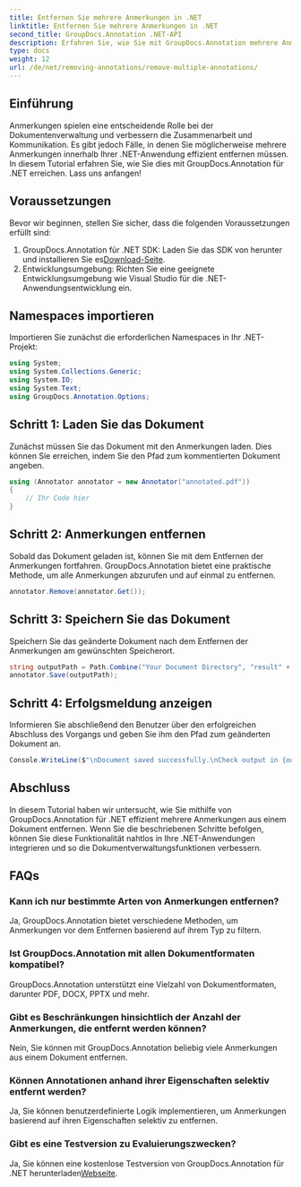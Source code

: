 ```yaml
---
title: Entfernen Sie mehrere Anmerkungen in .NET
linktitle: Entfernen Sie mehrere Anmerkungen in .NET
second_title: GroupDocs.Annotation .NET-API
description: Erfahren Sie, wie Sie mit GroupDocs.Annotation mehrere Anmerkungen effizient in .NET entfernen. Befolgen Sie unsere Schritt-für-Schritt-Anleitung für eine nahtlose Integration in Ihre Anwendungen.
type: docs
weight: 12
url: /de/net/removing-annotations/remove-multiple-annotations/
---
```

## Einführung
Anmerkungen spielen eine entscheidende Rolle bei der Dokumentenverwaltung und verbessern die Zusammenarbeit und Kommunikation. Es gibt jedoch Fälle, in denen Sie möglicherweise mehrere Anmerkungen innerhalb Ihrer .NET-Anwendung effizient entfernen müssen. In diesem Tutorial erfahren Sie, wie Sie dies mit GroupDocs.Annotation für .NET erreichen. Lass uns anfangen!
## Voraussetzungen
Bevor wir beginnen, stellen Sie sicher, dass die folgenden Voraussetzungen erfüllt sind:
1.  GroupDocs.Annotation für .NET SDK: Laden Sie das SDK von herunter und installieren Sie es[Download-Seite](https://releases.groupdocs.com/annotation/net/).
2. Entwicklungsumgebung: Richten Sie eine geeignete Entwicklungsumgebung wie Visual Studio für die .NET-Anwendungsentwicklung ein.

## Namespaces importieren
Importieren Sie zunächst die erforderlichen Namespaces in Ihr .NET-Projekt:
```csharp
using System;
using System.Collections.Generic;
using System.IO;
using System.Text;
using GroupDocs.Annotation.Options;
```
## Schritt 1: Laden Sie das Dokument
Zunächst müssen Sie das Dokument mit den Anmerkungen laden. Dies können Sie erreichen, indem Sie den Pfad zum kommentierten Dokument angeben.
```csharp
using (Annotator annotator = new Annotator("annotated.pdf"))
{
    // Ihr Code hier
}
```
## Schritt 2: Anmerkungen entfernen
Sobald das Dokument geladen ist, können Sie mit dem Entfernen der Anmerkungen fortfahren. GroupDocs.Annotation bietet eine praktische Methode, um alle Anmerkungen abzurufen und auf einmal zu entfernen.
```csharp
annotator.Remove(annotator.Get());
```
## Schritt 3: Speichern Sie das Dokument
Speichern Sie das geänderte Dokument nach dem Entfernen der Anmerkungen am gewünschten Speicherort.
```csharp
string outputPath = Path.Combine("Your Document Directory", "result" + Path.GetExtension("input.pdf"));
annotator.Save(outputPath);
```
## Schritt 4: Erfolgsmeldung anzeigen
Informieren Sie abschließend den Benutzer über den erfolgreichen Abschluss des Vorgangs und geben Sie ihm den Pfad zum geänderten Dokument an.
```csharp
Console.WriteLine($"\nDocument saved successfully.\nCheck output in {outputPath}.");
```

## Abschluss
In diesem Tutorial haben wir untersucht, wie Sie mithilfe von GroupDocs.Annotation für .NET effizient mehrere Anmerkungen aus einem Dokument entfernen. Wenn Sie die beschriebenen Schritte befolgen, können Sie diese Funktionalität nahtlos in Ihre .NET-Anwendungen integrieren und so die Dokumentverwaltungsfunktionen verbessern.
## FAQs
### Kann ich nur bestimmte Arten von Anmerkungen entfernen?
Ja, GroupDocs.Annotation bietet verschiedene Methoden, um Anmerkungen vor dem Entfernen basierend auf ihrem Typ zu filtern.
### Ist GroupDocs.Annotation mit allen Dokumentformaten kompatibel?
GroupDocs.Annotation unterstützt eine Vielzahl von Dokumentformaten, darunter PDF, DOCX, PPTX und mehr.
### Gibt es Beschränkungen hinsichtlich der Anzahl der Anmerkungen, die entfernt werden können?
Nein, Sie können mit GroupDocs.Annotation beliebig viele Anmerkungen aus einem Dokument entfernen.
### Können Annotationen anhand ihrer Eigenschaften selektiv entfernt werden?
Ja, Sie können benutzerdefinierte Logik implementieren, um Anmerkungen basierend auf ihren Eigenschaften selektiv zu entfernen.
### Gibt es eine Testversion zu Evaluierungszwecken?
 Ja, Sie können eine kostenlose Testversion von GroupDocs.Annotation für .NET herunterladen[Webseite](https://releases.groupdocs.com/annotation/net/).